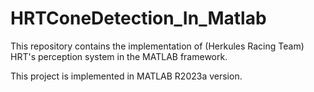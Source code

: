 # HRTConeDetection_In_Matlab
This repository contains the implementation of (Herkules Racing Team) HRT's perception system in the MATLAB framework.

This project is implemented in MATLAB R2023a version.
